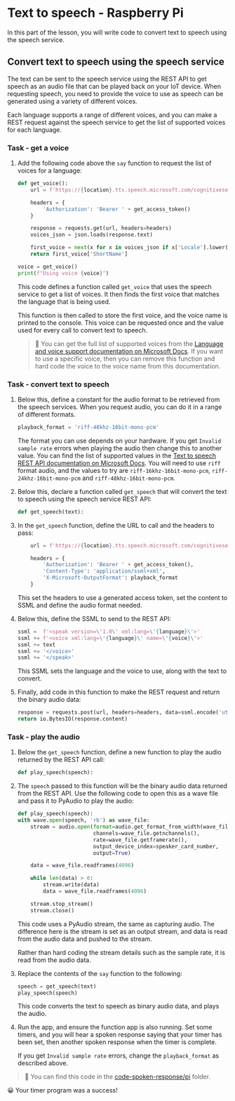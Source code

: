 # Text to speech - Raspberry Pi

In this part of the lesson, you will write code to convert text to speech using the speech service.

## Convert text to speech using the speech service

The text can be sent to the speech service using the REST API to get speech as an audio file that can be played back on your IoT device. When requesting speech, you need to provide the voice to use as speech can be generated using a variety of different voices.

Each language supports a range of different voices, and you can make a REST request against the speech service to get the list of supported voices for each language.

### Task - get a voice

1. Add the following code above the `say` function to request the list of voices for a language:

    ```python
    def get_voice():
        url = f'https://{location}.tts.speech.microsoft.com/cognitiveservices/voices/list'
    
        headers = {
            'Authorization': 'Bearer ' + get_access_token()
        }
    
        response = requests.get(url, headers=headers)
        voices_json = json.loads(response.text)
    
        first_voice = next(x for x in voices_json if x['Locale'].lower() == language.lower() and x['VoiceType'] == 'Neural')
        return first_voice['ShortName']
    
    voice = get_voice()
    print(f"Using voice {voice}")
    ```

    This code defines a function called `get_voice` that uses the speech service to get a list of voices. It then finds the first voice that matches the language that is being used.

    This function is then called to store the first voice, and the voice name is printed to the console. This voice can be requested once and the value used for every call to convert text to speech.

    > 💁 You can get the full list of supported voices from the [Language and voice support documentation on Microsoft Docs](https://docs.microsoft.com/azure/cognitive-services/speech-service/language-support?WT.mc_id=academic-17441-jabenn#text-to-speech). If you want to use a specific voice, then you can remove this function and hard code the voice to the voice name from this documentation.

### Task - convert text to speech

1. Below this, define a constant for the audio format to be retrieved from the speech services. When you request audio, you can do it in a range of different formats.

    ```python
    playback_format = 'riff-48khz-16bit-mono-pcm'
    ```

    The format you can use depends on your hardware. If you get `Invalid sample rate` errors when playing the audio then change this to another value. You can find the list of supported values in the [Text to speech REST API documentation on Microsoft Docs](https://docs.microsoft.com/azure/cognitive-services/speech-service/rest-text-to-speech?WT.mc_id=academic-17441-jabenn#audio-outputs). You will need to use `riff` format audio, and the values to try are `riff-16khz-16bit-mono-pcm`, `riff-24khz-16bit-mono-pcm` and `riff-48khz-16bit-mono-pcm`.

1. Below this, declare a function called `get_speech` that will convert the text to speech using the speech service REST API:

    ```python
    def get_speech(text):
    ```

1. In the `get_speech` function, define the URL to call and the headers to pass:

    ```python
        url = f'https://{location}.tts.speech.microsoft.com/cognitiveservices/v1'
    
        headers = {
            'Authorization': 'Bearer ' + get_access_token(),
            'Content-Type': 'application/ssml+xml',
            'X-Microsoft-OutputFormat': playback_format
        }
    ```

    This set the headers to use a generated access token, set the content to SSML and define the audio format needed.

1. Below this, define the SSML to send to the REST API:

    ```python
    ssml =  f'<speak version=\'1.0\' xml:lang=\'{language}\'>'
    ssml += f'<voice xml:lang=\'{language}\' name=\'{voice}\'>'
    ssml += text
    ssml += '</voice>'
    ssml += '</speak>'
    ```

    This SSML sets the language and the voice to use, along with the text to convert.

1. Finally, add code in this function to make the REST request and return the binary audio data:

    ```python
    response = requests.post(url, headers=headers, data=ssml.encode('utf-8'))
    return io.BytesIO(response.content)
    ```

### Task - play the audio

1. Below the `get_speech` function, define a new function to play the audio returned by the REST API call:

    ```python
    def play_speech(speech):
    ```

1. The `speech` passed to this function will be the binary audio data returned from the REST API. Use the following code to open this as a wave file and pass it to PyAudio to play the audio:

    ```python
    def play_speech(speech):
    with wave.open(speech, 'rb') as wave_file:
        stream = audio.open(format=audio.get_format_from_width(wave_file.getsampwidth()),
                            channels=wave_file.getnchannels(),
                            rate=wave_file.getframerate(),
                            output_device_index=speaker_card_number,
                            output=True)

        data = wave_file.readframes(4096)

        while len(data) > 0:
            stream.write(data)
            data = wave_file.readframes(4096)

        stream.stop_stream()
        stream.close()
    ```

    This code uses a PyAudio stream, the same as capturing audio. The difference here is the stream is set as an output stream, and data is read from the audio data and pushed to the stream.

    Rather than hard coding the stream details such as the sample rate, it is read from the audio data.

1. Replace the contents of the `say` function to the following:

    ```python
    speech = get_speech(text)
    play_speech(speech)
    ```

    This code converts the text to speech as binary audio data, and plays the audio.

1. Run the app, and ensure the function app is also running. Set some timers, and you will hear a spoken response saying that your timer has been set, then another spoken response when the timer is complete.

    If you get `Invalid sample rate` errors, change the `playback_format` as described above.

> 💁 You can find this code in the [code-spoken-response/pi](code-timer/spoken-response) folder.

😀 Your timer program was a success!
